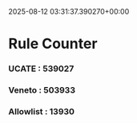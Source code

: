 2025-08-12 03:31:37.390270+00:00
# Rule Counter 
 ### UCATE : 539027

 ### Veneto : 503933

 ### Allowlist : 13930